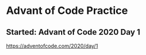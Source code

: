 # Advant of Code Practice

## Started: Advant of Code 2020 Day 1
https://adventofcode.com/2020/day/1